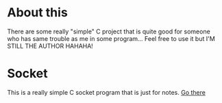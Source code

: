 
About this
=========================
There are some really "simple" C project that is quite good for someone who has same trouble as me in some program... Feel free to use it but I'M STILL THE AUTHOR HAHAHA!

Socket
=========================
This is a really simple C socket program that is just for notes. 
<a href="https://github.com/jm7meme/Simple-C-program/tree/main/socket"> Go there </a>
